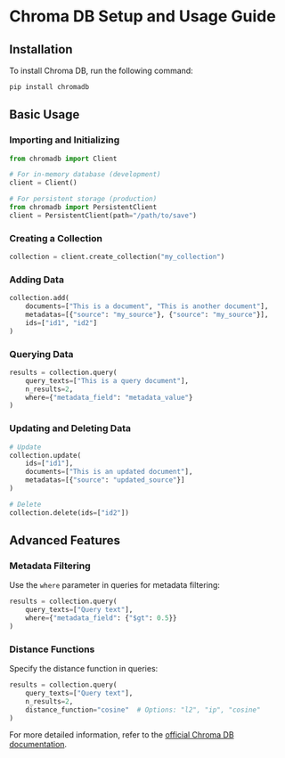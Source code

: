 # Chroma DB Setup and Usage Guide

## Installation

To install Chroma DB, run the following command:

```bash
pip install chromadb
```

## Basic Usage

### Importing and Initializing

```python
from chromadb import Client

# For in-memory database (development)
client = Client()

# For persistent storage (production)
from chromadb import PersistentClient
client = PersistentClient(path="/path/to/save")
```

### Creating a Collection

```python
collection = client.create_collection("my_collection")
```

### Adding Data

```python
collection.add(
    documents=["This is a document", "This is another document"],
    metadatas=[{"source": "my_source"}, {"source": "my_source"}],
    ids=["id1", "id2"]
)
```

### Querying Data

```python
results = collection.query(
    query_texts=["This is a query document"],
    n_results=2,
    where={"metadata_field": "metadata_value"}
)
```

### Updating and Deleting Data

```python
# Update
collection.update(
    ids=["id1"],
    documents=["This is an updated document"],
    metadatas=[{"source": "updated_source"}]
)

# Delete
collection.delete(ids=["id2"])
```

## Advanced Features

### Metadata Filtering

Use the `where` parameter in queries for metadata filtering:

```python
results = collection.query(
    query_texts=["Query text"],
    where={"metadata_field": {"$gt": 0.5}}
)
```

### Distance Functions

Specify the distance function in queries:

```python
results = collection.query(
    query_texts=["Query text"],
    n_results=2,
    distance_function="cosine"  # Options: "l2", "ip", "cosine"
)
```

For more detailed information, refer to the [official Chroma DB documentation](https://docs.trychroma.com/).
